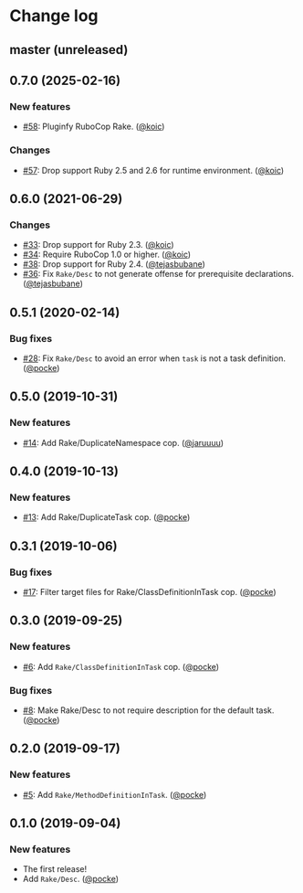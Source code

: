 # Change log

## master (unreleased)

## 0.7.0 (2025-02-16)

### New features

* [#58](https://github.com/rubocop/rubocop-rake/pull/58): Pluginfy RuboCop Rake. ([@koic][])

### Changes

* [#57](https://github.com/rubocop/rubocop-rake/pull/57): Drop support Ruby 2.5 and 2.6 for runtime environment. ([@koic][])

## 0.6.0 (2021-06-29)

### Changes

* [#33](https://github.com/rubocop/rubocop-rake/pull/33): Drop support for Ruby 2.3. ([@koic][])
* [#34](https://github.com/rubocop/rubocop-rake/pull/34): Require RuboCop 1.0 or higher. ([@koic][])
* [#38](https://github.com/rubocop/rubocop-rake/pull/37): Drop support for Ruby 2.4. ([@tejasbubane])
* [#36](https://github.com/rubocop/rubocop-rake/issues/36): Fix `Rake/Desc` to not generate offense for prerequisite declarations. ([@tejasbubane][])

## 0.5.1 (2020-02-14)

### Bug fixes

* [#28](https://github.com/rubocop/rubocop-rake/issues/28): Fix `Rake/Desc` to avoid an error when `task` is not a task definition. ([@pocke][])

## 0.5.0 (2019-10-31)

### New features

* [#14](https://github.com/rubocop/rubocop-rake/issues/14): Add Rake/DuplicateNamespace cop. ([@jaruuuu][])

## 0.4.0 (2019-10-13)

### New features

* [#13](https://github.com/rubocop/rubocop-rake/issues/13): Add Rake/DuplicateTask cop. ([@pocke][])

## 0.3.1 (2019-10-06)

### Bug fixes

* [#17](https://github.com/rubocop/rubocop-rake/pull/17): Filter target files for Rake/ClassDefinitionInTask cop. ([@pocke][])

## 0.3.0 (2019-09-25)

### New features

* [#6](https://github.com/rubocop/rubocop-rake/issues/6): Add `Rake/ClassDefinitionInTask` cop. ([@pocke][])

### Bug fixes

* [#8](https://github.com/rubocop/rubocop-rake/issues/8): Make Rake/Desc to not require description for the default task. ([@pocke][])

## 0.2.0 (2019-09-17)

### New features

* [#5](https://github.com/rubocop/rubocop-rake/pull/5): Add `Rake/MethodDefinitionInTask`. ([@pocke][])

## 0.1.0 (2019-09-04)

### New features

* The first release!
* Add `Rake/Desc`. ([@pocke][])

[@pocke]: https://github.com/pocke
[@jaruuuu]: https://github.com/jaruuuu
[@koic]: https://github.com/koic
[@tejasbubane]: https://github.com/tejasbubane
